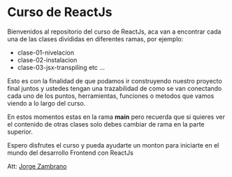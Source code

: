 # Curso de ReactJs

Bienvenidos al repositorio del curso de ReactJs, aca van a encontrar cada una de las clases divididas en diferentes ramas, por ejemplo:

- clase-01-nivelacion
- clase-02-instalacion
- clase-03-jsx-transpiling
etc ...

Esto es con la finalidad de que podamos ir construyendo nuestro proyecto final juntos y ustedes tengan una trazabilidad de como se van conectando cada uno de los puntos, herramientas, funciones o metodos que vamos viendo a lo largo del curso.

En estos momentos estas en la rama **main** pero recuerda que si quieres ver el contenido de otras clases solo debes cambiar de rama en la parte superior.

Espero disfrutes el curso y pueda ayudarte un monton para iniciarte en el mundo del desarrollo Frontend con ReactJs

Att: [Jorge Zambrano](https://www.linkedin.com/in/jzambrano12/)